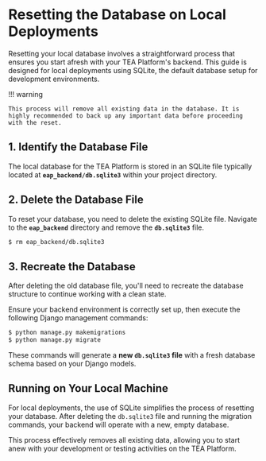 # Resetting the Database on Local Deployments

Resetting your local database involves a straightforward process that ensures you start afresh with your TEA Platform's backend. This guide is designed for local deployments using SQLite, the default database setup for development environments.

!!! warning

    This process will remove all existing data in the database. It is highly recommended to back up any important data before proceeding with the reset.

## 1. Identify the Database File

The local database for the TEA Platform is stored in an SQLite file typically located at **`eap_backend/db.sqlite3`** within your project directory.

## 2. Delete the Database File

To reset your database, you need to delete the existing SQLite file. Navigate to the **`eap_backend`** directory and remove the **`db.sqlite3`** file.

```bash
$ rm eap_backend/db.sqlite3
```

## 3. Recreate the Database

After deleting the old database file, you'll need to recreate the database structure to continue working with a clean state.

Ensure your backend environment is correctly set up, then execute the following Django management commands:

```bash
$ python manage.py makemigrations
$ python manage.py migrate
```

These commands will generate a **new `db.sqlite3` file** with a fresh database schema based on your Django models.

## Running on Your Local Machine

For local deployments, the use of SQLite simplifies the process of resetting your database. After deleting the `db.sqlite3` file and running the migration commands, your backend will operate with a new, empty database.

This process effectively removes all existing data, allowing you to start anew with your development or testing activities on the TEA Platform.

<!--
# Resetting database on Local Deployments

1. **Identify the Database File**: By default, the database is an sqlite file located at `eap_backend/db.sqlite3`.

2. **Delete the Database File**: Simply delete the file eap_backend/db.sqlite3.

3. **Recreate the Database**:

    - Ensure you've set up the backend environment following these instructions.
    - Run the commands:

        ```bash
        $ python manage.py makemigrations
        $ python manage.py migrate
        ```

        This will establish a fresh sqlite file with an empty database.

## Running on your local machine

Unless you have changed some settings, you will likely be using a local `sqlite`
file for your database. To remove it, simply remove the file
`eap_backend/db.sqlite3`. Then run (having setup the environment for the backend
following the instructions [here](README.md)) the commands:

```
python manage.py makemigrations && python manage.py migrate
```

and next time you run the backend, you should have a new sqlite file with an
empty database.
-->
